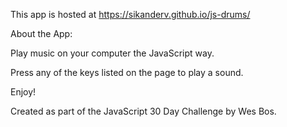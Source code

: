 ﻿This app is hosted at https://sikanderv.github.io/js-drums/

About the App:

Play music on your computer the JavaScript way.

Press any of the keys listed on the page to play a sound.

Enjoy!


Created as part of the JavaScript 30 Day Challenge by Wes Bos.